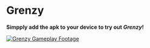 # Grenzy

**Simpply add the apk to your device to try out *Grenzy*!**

[![Grenzy Gameplay Footage](https://i.imgur.com/6InVGzS.png)](https://youtu.be/iKyeI-VD8_o "Grenzy Gameplay Footage")
